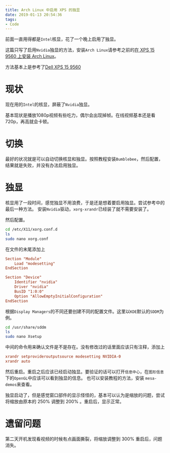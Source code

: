```yaml
---
title: Arch Linux 中启用 XPS 的独显
date: 2019-01-13 20:54:36
tags:
- Code
---
```

前面一直用得都是`Intel`核显，花了一个晚上启用了独显。

这篇只写了启用`Nvidia`独显的方法，安装`Arch Linux`请参考之前的[在 XPS 15 9560 上安装 Arch Linux](https://whitecodes.github.io/2018/07/install-arch-on-XPS/)。

方法基本上是参考了[Dell XPS 15 9560](https://wiki.archlinux.org/index.php/Dell_XPS_15_9560#Graphics)
<!--more-->
# 现状
现在用的`Intel`的核显，屏蔽了`Nvidia`独显。

基本现状是播放1080p视频有些吃力，偶尔会出现掉帧。在线视频基本还是看720p，再高就会卡顿。

# 切换
最好的状况就是可以自动切换核显和独显。按照教程安装`Bumblebee`，然后配置，结果就是失败，并没有办法启用独显。

# 独显
核显用了一段时间，感觉独显不用浪费，于是还是想着要启用独显。尝试参考中的最后一种方法。
安装`Nvidia`驱动，`xorg-xrandr`已经装了就不需要安装了。

然后配置。
``` sh
cd /etc/X11/xorg.conf.d
ls
sudo nano xorg.conf
```

在文件的末尾添加上

``` conf
Section "Module"
    Load "modesetting"
EndSection

Section "Device"
    Identifier "nvidia"
    Driver "nvidia"
    BusID "1:0:0"
    Option "AllowEmptyInitialConfiguration"
EndSection
```

根据`Display Managers`的不同还要创建不同的配置文件。这里以`KDE`默认的`SDDM`为例。

``` sh
cd /usr/share/sddm
ls
sudo nano Xsetup
```

中间的命令用来确认文件是不是存在。没有修改过的话里面应该只有注释，添加上

``` conf
xrandr setprovideroutputsource modesetting NVIDIA-0
xrandr auto
```

然后重启。重启之后应该已经启动独显。要验证的话可以打开`信息中心`，在`图形信息`下的`OpenGL`中应该可以看到独显的信息。
也可以安装教程的方法，安装 `mesa-demos`来查看。

独显启动了，但是感觉窗口部件的显示怪怪的，基本可以认为是缩放的问题，尝试将缩放由原本的 250% 调整到 200% 。重启后，显示正常。

# 遗留问题
第二天开机发现看视频的时候有点画面撕裂，将缩放调整到 300% 重启后，问题消失。